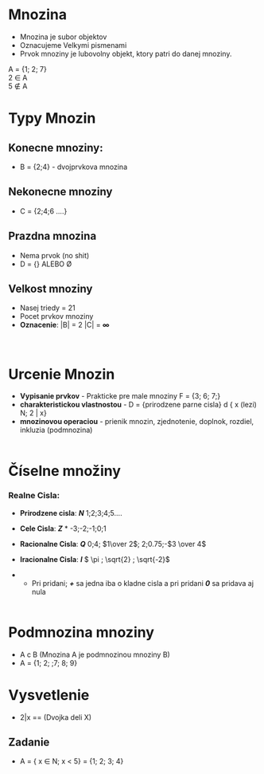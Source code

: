 # Mnozina

- Mnozina je subor objektov
- Oznacujeme Velkymi pismenami
- Prvok mnoziny je lubovolny objekt, ktory patri do danej mnoziny.

A = {1; 2; 7} <br>
2 ∈ A <br>
5 ∉ A

# Typy Mnozin
## Konecne mnoziny:

- B = {2;4} - dvojprvkova mnozina 

## Nekonecne mnoziny

- C = {2;4;6 ....}

## Prazdna mnozina 
-  Nema prvok (no shit)
- D = {} ALEBO  Ø 

## Velkost mnoziny 
- Nasej triedy = 21
- Pocet prvkov mnoziny 
- **Oznacenie**: |B| = 2    |C| = **∞**
<br><br><br>

# Urcenie Mnozin
- **Vypisanie prvkov** - Prakticke pre male mnoziny F = {3; 6; 7;}
- **charakteristickou vlastnostou** - D = {prirodzene parne cisla} d { x (lezi) N; 2 | x}
- **mnozinovou operaciou** - prienik mnozin, zjednotenie, doplnok, rozdiel, inkluzia (podmnozina)
<br><br>

# Číselne množiny
### Realne Cisla:

- **Prirodzene cisla**: ***N*** 1;2;3;4;5.... 

- **Cele Cisla**: ***Z*** * -3;-2;-1;0;1
- **Racionalne Cisla**: ***Q*** 0;4; $1\over 2$; 2;0.75;-$3 \over 4$
- **Iracionalne Cisla**: ***I*** $ \pi ; \sqrt{2} ; \sqrt{-2}$

- * Pri pridani; ***+*** sa jedna iba o kladne cisla a pri pridani ***0*** sa pridava aj nula
<br><br>

# Podmnozina mnoziny
- A c B (Mnozina A je podmnozinou mnoziny B)
- A = {1; 2; ;7; 8; 9}


# Vysvetlenie
- 2|x  == (Dvojka deli X)



## Zadanie 

- A = { x ∈ N; x < 5} = {1; 2; 3; 4}
